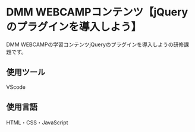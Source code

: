 # DMM WEBCAMPコンテンツ【jQueryのプラグインを導入しよう】
DMM WEBCAMPの学習コンテンツjQueryのプラグインを導入しようの研修課題です。
## 使用ツール
VScode
## 使用言語
HTML・CSS・JavaScript